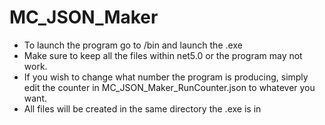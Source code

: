 # MC_JSON_Maker
- To launch the program go to /bin and launch the .exe
- Make sure to keep all the files within net5.0 or the program may not work.
- If you wish to change what number the program is producing, simply edit the counter in MC_JSON_Maker_RunCounter.json to whatever you want.
- All files will be created in the same directory the .exe is in
